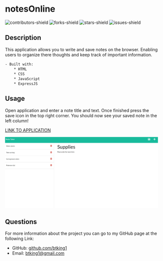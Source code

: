 # notesOnline
![contributors-shield](https://img.shields.io/github/contributors/btking1/README-Generator?style=for-the-badge)
![forks-shield](https://img.shields.io/github/forks/btking1/README-Generator?style=for-the-badge)
![stars-shield](https://img.shields.io/github/stars/btking1/README-Generator?style=for-the-badge)
![issues-shield](https://img.shields.io/github/issues/btking1/README-Generator?style=for-the-badge)

## Description
   
This application allows you to write and save notes on the browser. Enabling users to organize there 
thoughts and keep track of important information.
    
    - Built with: 
        * HTML
        * CSS
        * JavaScript
        * ExpressJS

## Usage

Open application and enter a note title and text. Once finished press the
save icon in the top right corner. You should now see your saved note in the left column!

[LINK TO APPLICATION](https://notesmonline.herokuapp.com/)

![SCREENSHOOT](https://github.com/btking1/notesOnline/blob/main/img/Screenshot%202022-07-03%20090740.jpg)

## Questions

For more information about the project you can go
to my GitHub page at the following Link:

- GitHub: [github.com/btking1](https://github.com/btking1)
- Email: btking1@gmail.com
